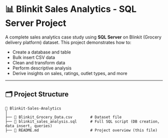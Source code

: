 # 📊 Blinkit Sales Analytics - SQL Server Project

A complete sales analytics case study using **SQL Server** on Blinkit (Grocery delivery platform) dataset. This project demonstrates how to:
- Create a database and table
- Bulk insert CSV data
- Clean and transform data
- Perform descriptive analysis
- Derive insights on sales, ratings, outlet types, and more

---

## 🗂️ Project Structure

```plaintext
📁 Blinkit-Sales-Analytics
│
├── 📄 Blinkit_Grocery_Data.csv        # Dataset file
├── 📄 blinkit_sales_analysis.sql      # Full SQL script (DB creation, data insert, queries)
├── 📄 README.md                       # Project overview (this file)
